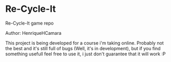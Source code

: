 # Re-Cycle-It
Re-Cycle-It game repo

Author: HenriqueHCamara

This project is being developed for a course i'm taking online.
Probably not the best and it's still full of bugs (Well, it's in development), but if you find something usefull feel free to use it, i just don't guarantee that it will work :P
